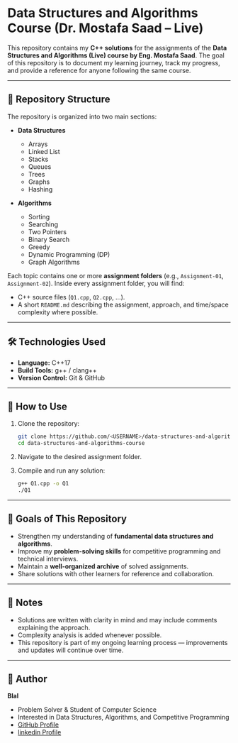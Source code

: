 # Data Structures and Algorithms Course (Dr. Mostafa Saad – Live)

This repository contains my **C++ solutions** for the assignments of the **Data Structures and Algorithms (Live) course by Eng. Mostafa Saad**.
The goal of this repository is to document my learning journey, track my progress, and provide a reference for anyone following the same course.

---

## 📂 Repository Structure

The repository is organized into two main sections:

* **Data Structures**

  * Arrays
  * Linked List
  * Stacks
  * Queues
  * Trees
  * Graphs
  * Hashing

* **Algorithms**

  * Sorting
  * Searching
  * Two Pointers
  * Binary Search
  * Greedy
  * Dynamic Programming (DP)
  * Graph Algorithms

Each topic contains one or more **assignment folders** (e.g., `Assignment-01`, `Assignment-02`).
Inside every assignment folder, you will find:

* C++ source files (`Q1.cpp`, `Q2.cpp`, …).
* A short `README.md` describing the assignment, approach, and time/space complexity where possible.

---

## 🛠️ Technologies Used

* **Language:** C++17
* **Build Tools:** g++ / clang++
* **Version Control:** Git & GitHub

---

## 🚀 How to Use

1. Clone the repository:

   ```bash
   git clone https://github.com/<USERNAME>/data-structures-and-algorithms-course.git
   cd data-structures-and-algorithms-course
   ```
2. Navigate to the desired assignment folder.
3. Compile and run any solution:

   ```bash
   g++ Q1.cpp -o Q1
   ./Q1
   ```

---

## 🎯 Goals of This Repository

* Strengthen my understanding of **fundamental data structures and algorithms**.
* Improve my **problem-solving skills** for competitive programming and technical interviews.
* Maintain a **well-organized archive** of solved assignments.
* Share solutions with other learners for reference and collaboration.

---

## 📌 Notes

* Solutions are written with clarity in mind and may include comments explaining the approach.
* Complexity analysis is added whenever possible.
* This repository is part of my ongoing learning process — improvements and updates will continue over time.

---

## 👤 Author

**Blal**

* Problem Solver & Student of Computer Science
* Interested in Data Structures, Algorithms, and Competitive Programming
* [GitHub Profile](https://github.com/blal211)
* [linkedin Profile](www.linkedin.com/in/blal-fathy-62033824a)
  


